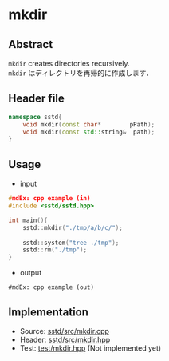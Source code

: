 # mkdir
## Abstract
```mkdir``` creates directories recursively.  
```mkdir``` はディレクトリを再帰的に作成します．

## Header file
```cpp
namespace sstd{
    void mkdir(const char*        pPath);
    void mkdir(const std::string&  path);
}
```

## Usage
- input
```cpp
#mdEx: cpp example (in)
#include <sstd/sstd.hpp>

int main(){
    sstd::mkdir("./tmp/a/b/c/");
    
    sstd::system("tree ./tmp");
    sstd::rm("./tmp");
}
```
- output  
```
#mdEx: cpp example (out)
```

## Implementation
- Source: [sstd/src/mkdir.cpp](https://github.com/admiswalker/SubStandardLibrary-SSTD-/blob/master/sstd/src/mkdir.cpp)
- Header: [sstd/src/mkdir.hpp](https://github.com/admiswalker/SubStandardLibrary-SSTD-/blob/master/sstd/src/mkdir.hpp)
- Test: [test/mkdir.hpp](https://github.com/admiswalker/SubStandardLibrary-SSTD-/blob/master/test/mkdir.hpp)
  (Not implemented yet)

